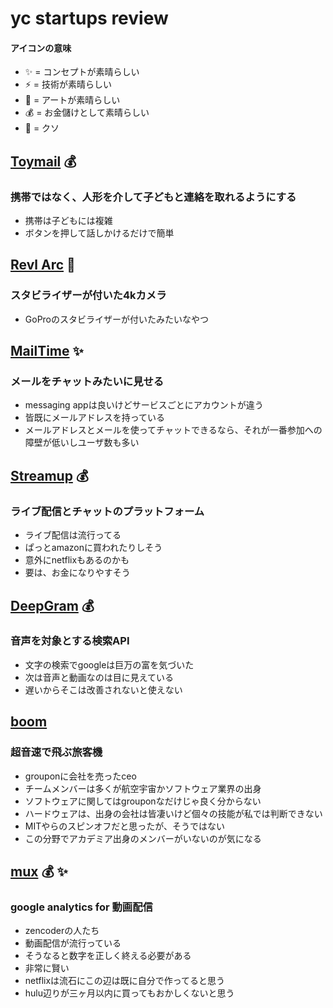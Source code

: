 # yc startups review

#### アイコンの意味

- :sparkles: = コンセプトが素晴らしい
- :zap: = 技術が素晴らしい
- :sparkling_heart: = アートが素晴らしい
- :moneybag: = お金儲けとして素晴らしい
- :shit: = クソ


## [Toymail](http://www.toymail.co/) :moneybag:

### 携帯ではなく、人形を介して子どもと連絡を取れるようにする

- 携帯は子どもには複雑
- ボタンを押して話しかけるだけで簡単


## [Revl Arc](https://www.indiegogo.com/projects/revl-arc-the-world-s-smartest-action-camera--2#/) :sparkling_heart:

### スタビライザーが付いた4kカメラ

- GoProのスタビライザーが付いたみたいなやつ


## [MailTime](https://mailtime.com/) :sparkles:

### メールをチャットみたいに見せる

- messaging appは良いけどサービスごとにアカウントが違う
- 皆既にメールアドレスを持っている
- メールアドレスとメールを使ってチャットできるなら、それが一番参加への障壁が低いしユーザ数も多い


## [Streamup](https://streamup.com/) :moneybag:

### ライブ配信とチャットのプラットフォーム

- ライブ配信は流行ってる
- ぱっとamazonに買われたりしそう
- 意外にnetflixもあるのかも
- 要は、お金になりやすそう


## [DeepGram](https://www.deepgram.com/) :moneybag:

### 音声を対象とする検索API

- 文字の検索でgoogleは巨万の富を気づいた
- 次は音声と動画なのは目に見えている
- 遅いからそこは改善されないと使えない


## [boom](http://boom.aero/)

### 超音速で飛ぶ旅客機

- grouponに会社を売ったceo
- チームメンバーは多くが航空宇宙かソフトウェア業界の出身
- ソフトウェアに関してはgrouponなだけじゃ良く分からない
- ハードウェアは、出身の会社は皆凄いけど個々の技能が私では判断できない
- MITやらのスピンオフだと思ったが、そうではない
- この分野でアカデミア出身のメンバーがいないのが気になる


## [mux](http://mux.io/) :moneybag: :sparkles:

### google analytics for 動画配信

- zencoderの人たち
- 動画配信が流行っている
- そうなると数字を正しく終える必要がある
- 非常に賢い
- netflixは流石にこの辺は既に自分で作ってると思う
- hulu辺りが三ヶ月以内に買ってもおかしくないと思う
